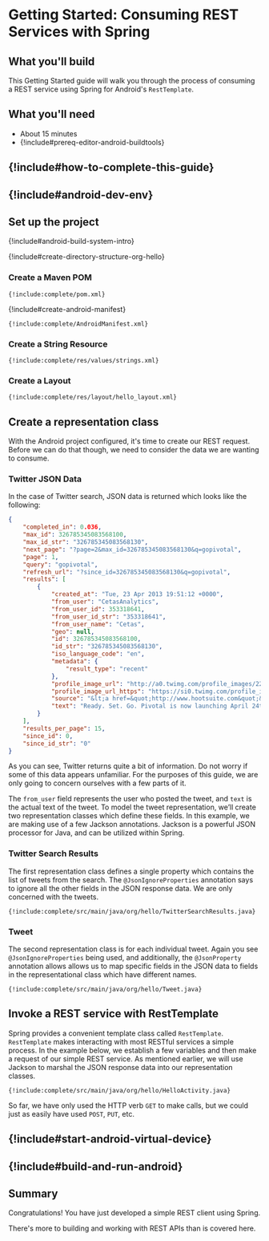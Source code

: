 Getting Started: Consuming REST Services with Spring
====================================================

What you'll build
-----------------

This Getting Started guide will walk you through the process of consuming a REST service using Spring for Android's `RestTemplate`.

What you'll need
----------------

- About 15 minutes
- {!include#prereq-editor-android-buildtools}

## {!include#how-to-complete-this-guide}

<a name="scratch"></a>
## {!include#android-dev-env}


Set up the project
------------------

{!include#android-build-system-intro}

{!include#create-directory-structure-org-hello}

### Create a Maven POM

    {!include:complete/pom.xml}

{!include#create-android-manifest}

    {!include:complete/AndroidManifest.xml}

### Create a String Resource

    {!include:complete/res/values/strings.xml}

### Create a Layout

    {!include:complete/res/layout/hello_layout.xml}

<a name="initial"></a>
Create a representation class
-----------------------------

With the Android project configured, it's time to create our REST request. Before we can do that though, we need to consider the data we are wanting to consume. 

### Twitter JSON Data

In the case of Twitter search, JSON data is returned which looks like the following:

```json
{
    "completed_in": 0.036,
    "max_id": 326785345083568100,
    "max_id_str": "326785345083568130",
    "next_page": "?page=2&max_id=326785345083568130&q=gopivotal",
    "page": 1,
    "query": "gopivotal",
    "refresh_url": "?since_id=326785345083568130&q=gopivotal",
    "results": [
        {
            "created_at": "Tue, 23 Apr 2013 19:51:12 +0000",
            "from_user": "CetasAnalytics",
            "from_user_id": 353318641,
            "from_user_id_str": "353318641",
            "from_user_name": "Cetas",
            "geo": null,
            "id": 326785345083568100,
            "id_str": "326785345083568130",
            "iso_language_code": "en",
            "metadata": {
                "result_type": "recent"
            },
            "profile_image_url": "http://a0.twimg.com/profile_images/2269920546/p3949ch8l877idajhez6_normal.png",
            "profile_image_url_https": "https://si0.twimg.com/profile_images/2269920546/p3949ch8l877idajhez6_normal.png",
            "source": "&lt;a href=&quot;http://www.hootsuite.com&quot;&gt;HootSuite&lt;/a&gt;",
            "text": "Ready. Set. Go. Pivotal is now launching April 24th. Join the live broadcast at http://t.co/qqfl3zSXN3"
        }        
    ],
    "results_per_page": 15,
    "since_id": 0,
    "since_id_str": "0"
}
```

As you can see, Twitter returns quite a bit of information. Do not worry if some of this data appears unfamiliar. For the purposes of this guide, we are only going to concern ourselves with a few parts of it.

The `from_user` field represents the user who posted the tweet, and `text` is the actual text of the tweet. To model the tweet representation, we’ll create two representation classes which define these fields. In this example, we are making use of a few Jackson annotations. Jackson is a powerful JSON processor for Java, and can be utilized within Spring.

### Twitter Search Results

The first representation class defines a single property which contains the list of tweets from the search. The `@JsonIgnoreProperties` annotation says to ignore all the other fields in the JSON response data. We are only concerned with the tweets.

    {!include:complete/src/main/java/org/hello/TwitterSearchResults.java}


### Tweet

The second representation class is for each individual tweet. Again you see `@JsonIgnoreProperties` being used, and additionally, the `@JsonProperty` annotation allows allows us to map specific fields in the JSON data to fields in the representational class which have different names.

    {!include:complete/src/main/java/org/hello/Tweet.java}


Invoke a REST service with RestTemplate
---------------------------------------

Spring provides a convenient template class called `RestTemplate`. `RestTemplate` makes interacting with most RESTful services a simple process. In the example below, we establish a few variables and then make a request of our simple REST service. As mentioned earlier, we will use Jackson to marshal the JSON response data into our representation classes.

    {!include:complete/src/main/java/org/hello/HelloActivity.java}

So far, we have only used the HTTP verb `GET` to make calls, but we could just as easily have used `POST`, `PUT`, etc.


## {!include#start-android-virtual-device}


## {!include#build-and-run-android}


Summary
-------

Congratulations! You have just developed a simple REST client using Spring.

There's more to building and working with REST APIs than is covered here.

[zip]: https://github.com/springframework-meta/gs-consuming-rest-android/archive/master.zip
